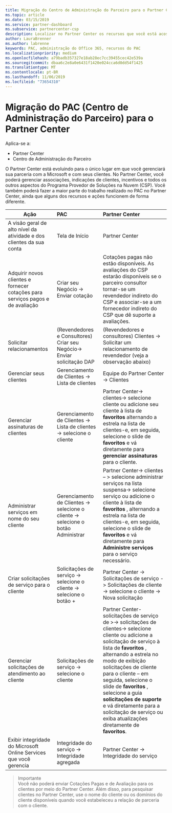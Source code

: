 ```yaml
---
title: Migração do Centro de Administração do Parceiro para o Partner Center
ms.topic: article
ms.date: 03/15/2019
ms.service: partner-dashboard
ms.subservice: partnercenter-csp
description: Localizar no Partner Center os recursos que você está acostumado a usar no Centro de Administração do Parceiro
author: LauraBrenner
ms.author: labrenne
keywords: PAC, administração do Office 365, recursos do PAC
ms.localizationpriority: medium
ms.openlocfilehash: a79badb357327e18ab28ec7cc39455cec42e539a
ms.sourcegitcommit: dbaa6c2e8a0e6431f1420e024cca6d0dd54f1425
ms.translationtype: MT
ms.contentlocale: pt-BR
ms.lasthandoff: 11/06/2019
ms.locfileid: "73654310"
---
```

# <a name="moving-from-partner-admin-center-pac-to-the-partner-center"></a>Migração do PAC (Centro de Administração do Parceiro) para o Partner Center

Aplica-se a:
- Partner Center
- Centro de Administração do Parceiro

O Partner Center está evoluindo para o único lugar em que você gerenciará sua parceria com a Microsoft e com seus clientes. No Partner Center, você poderá gerenciar associações, indicações de clientes, incentivos e todos os outros aspectos do Programa Provedor de Soluções na Nuvem (CSP). Você também poderá fazer a maior parte do trabalho realizado no PAC no Partner Center, ainda que alguns dos recursos e ações funcionem de forma diferente. 


|**Ação**   |**PAC**   |**Partner Center**   |
|--------------|:--------------|:---------------|
|A visão geral de alto nível da atividade e dos clientes da sua conta|Tela de Início|Partner Center|
|Adquirir novos clientes e fornecer cotações para serviços pagos e de avaliação|Criar seu Negócio -> Enviar cotação|Cotações pagas não estão disponíveis. As avaliações do CSP estarão disponíveis se o parceiro consultor tornar-se um revendedor indireto do CSP e associar-se a um fornecedor indireto do CSP que dê suporte a avaliações. |
|Solicitar relacionamentos|(Revendedores e Consultores) Criar seu Negócio-> Enviar solicitação DAP|(Revendedores e consultores) Clientes -> Solicitar um relacionamento de revendedor (veja a observação abaixo)|
|Gerenciar seus clientes|Gerenciamento de Clientes -> Lista de clientes|Equipe do Partner Center -> Clientes|
|Gerenciar assinaturas de clientes|Gerenciamento de Clientes -> Lista de clientes -> selecione o cliente|Partner Center-> clientes-> selecione cliente ou adicione seu cliente à lista de **favoritos** alternando a estrela na lista de clientes-e, em seguida, selecione o slide de **favoritos** e vá diretamente para **gerenciar assinaturas** para o cliente.|
|Administrar serviços em nome do seu cliente|Gerenciamento de Clientes -> selecione o cliente -> selecione o botão Administrar|Partner Center-> clientes – > selecione administrar serviços na lista suspensa-> selecione serviço ou adicione o cliente à lista de **favoritos** , alternando a estrela na lista de clientes-e, em seguida, selecione o slide de **favoritos** e vá diretamente para **Administre serviços** para o serviço necessário.|
|Criar solicitações de serviço para o cliente|Solicitações de serviço -> selecione o cliente -> selecione o botão + | Partner Center -> Solicitações de serviço -> Solicitações de cliente -> selecione o cliente -> Nova solicitação|
|Gerenciar solicitações de atendimento ao cliente| Solicitações de serviço -> selecione o cliente|Partner Center-solicitações de serviço de >-> solicitações de clientes-> selecione cliente ou adicione a solicitação de serviço à lista de **favoritos** , alternando a estrela no modo de exibição solicitações de cliente para o cliente – em seguida, selecione o slide de **favoritos** , selecione a guia **solicitações de suporte** e vá diretamente para a solicitação de serviço ou exiba atualizações diretamente de **favoritos**.|
|Exibir integridade do Microsoft Online Services que você gerencia|Integridade do serviço -> Integridade agregada|Partner Center -> Integridade do serviço|

>Importante<br>
Você não poderá enviar Cotações Pagas e de Avaliação para os clientes por meio do Partner Center. Além disso, para pesquisar clientes no Partner Center, use o nome do cliente ou os domínios do cliente disponíveis quando você estabeleceu a relação de parceria com o cliente.